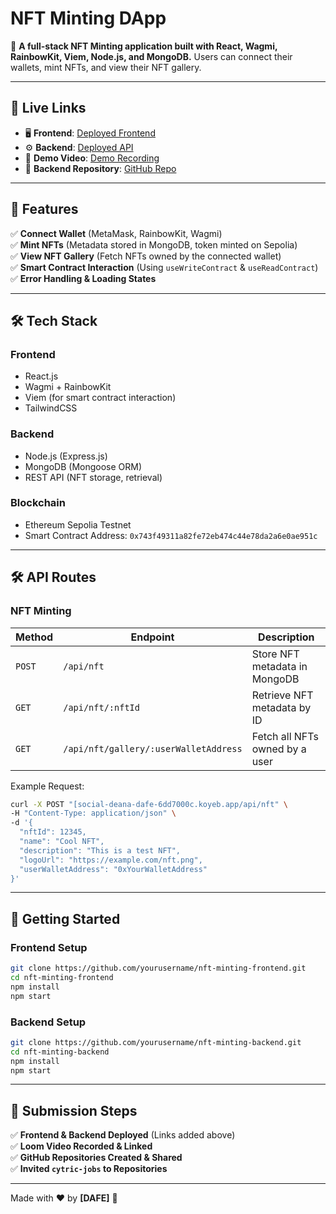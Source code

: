 # **NFT Minting DApp**
🚀 **A full-stack NFT Minting application built with React, Wagmi, RainbowKit, Viem, Node.js, and MongoDB.** Users can connect their wallets, mint NFTs, and view their NFT gallery.  

---

## **🔗 Live Links**
- 🖥️ **Frontend**: [Deployed Frontend](https://nft-minting-app-lovat.vercel.app/)
- ⚙️ **Backend**: [Deployed API](social-deana-dafe-6dd7000c.koyeb.app/)  
- 🎥 **Demo Video**: [Demo Recording](https://drive.google.com/file/d/1M4TLJu3hfwVrwxqvKVlgqJcsBmaVwiQ3/view?usp=sharing)  
- 🔗 **Backend Repository**: [GitHub Repo](https://github.com/yourusername/nft-minting-backend)  

---

## **📌 Features**
✅ **Connect Wallet** (MetaMask, RainbowKit, Wagmi)  
✅ **Mint NFTs** (Metadata stored in MongoDB, token minted on Sepolia)  
✅ **View NFT Gallery** (Fetch NFTs owned by the connected wallet)  
✅ **Smart Contract Interaction** (Using `useWriteContract` & `useReadContract`)  
✅ **Error Handling & Loading States**  

---

## **🛠️ Tech Stack**
### **Frontend**
- React.js  
- Wagmi + RainbowKit  
- Viem (for smart contract interaction)  
- TailwindCSS  

### **Backend**
- Node.js (Express.js)  
- MongoDB (Mongoose ORM)  
- REST API (NFT storage, retrieval)  

### **Blockchain**
- Ethereum Sepolia Testnet  
- Smart Contract Address: `0x743f49311a82fe72eb474c44e78da2a6e0ae951c`  

---

## **🛠️ API Routes**
### **NFT Minting**
| Method | Endpoint | Description |
|--------|----------|-------------|
| `POST` | `/api/nft` | Store NFT metadata in MongoDB |
| `GET` | `/api/nft/:nftId` | Retrieve NFT metadata by ID |
| `GET` | `/api/nft/gallery/:userWalletAddress` | Fetch all NFTs owned by a user |

Example Request:
```bash
curl -X POST "[social-deana-dafe-6dd7000c.koyeb.app/api/nft" \
-H "Content-Type: application/json" \
-d '{
  "nftId": 12345,
  "name": "Cool NFT",
  "description": "This is a test NFT",
  "logoUrl": "https://example.com/nft.png",
  "userWalletAddress": "0xYourWalletAddress"
}'
```

---

## **🚀 Getting Started**
### **Frontend Setup**
```bash
git clone https://github.com/yourusername/nft-minting-frontend.git
cd nft-minting-frontend
npm install
npm start
```

### **Backend Setup**
```bash
git clone https://github.com/yourusername/nft-minting-backend.git
cd nft-minting-backend
npm install
npm start
```

---

## **📜 Submission Steps**
✅ **Frontend & Backend Deployed** (Links added above)  
✅ **Loom Video Recorded & Linked**  
✅ **GitHub Repositories Created & Shared**  
✅ **Invited `cytric-jobs` to Repositories**  

---

Made with ❤️ by **[DAFE]** 🚀
